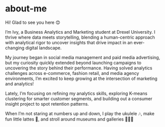 # about-me
Hi! Glad to see you here 😊 

I’m Ivy, a Business Analytics and Marketing student at Drexel University. I thrive where data meets storytelling, blending a human-centric approach with analytical rigor to uncover insights that drive impact in an ever-changing digital landscape.

My journey began in social media management and paid media advertising, but my curiosity quickly extended beyond launching campaigns to uncovering the story behind their performance. Having solved analytics challenges across e-commerce, fashion retail, and media agency environments, I’m excited to keep growing at the intersection of marketing and analytics!

Lately, I’m focusing on refining my analytics skills, exploring K-means clustering for smarter customer segments, and building out a consumer insight project to spot retention patterns.

When I’m not staring at numbers up and down, I play the ukulele 🎶, make fun little lattes 🍵, and stroll around museums and galleries 🏃🏻‍♀️

